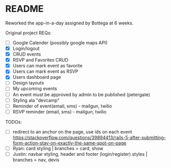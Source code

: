 # README

Reworked the app-in-a-day assigned by Bottega at 6 weeks. 

Original project REQs:
- [ ] Google Calender (possibly google maps API)
- [x] Login/logout
- [x] CRUD events
- [x] RSVP and Favorites CRUD
- [x] Users can mark event as favorite
- [x] Users can mark event as RSVP 
- [x] Users dashboard page
- [ ] Design layouts
- [ ] My upcoming events
- [ ] An event must be approved by admin to be published (petergate)
- [ ] Styling ala "devcamp"
- [ ] Reminder of event(email, sms) - mailgun, twilio
- [ ] RSVP reminder (email, sms) - mailgun, twilio

TODOs:
- [ ] redirect to an anchor on the page, use ids on each event https://stackoverflow.com/questions/39894413/rails-5-after-submitting-form-action-stay-on-exactly-the-same-spot-on-page
- [ ] Ryan: card styling | branches = card, show 
- [ ] Justin: navbar styling, header and footer (login/register) styles | branches = nav, devis
